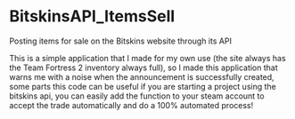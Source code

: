 # BitskinsAPI_ItemsSell
Posting items for sale on the Bitskins website through its API

This is a simple application that I made for my own use (the site always has the Team Fortress 2 inventory always full), so I made this application that warns me with a noise when the announcement is successfully created, some parts this code can be useful if you are starting a project using the bitskins api, you can easily add the function to your steam account to accept the trade automatically and do a 100% automated process!